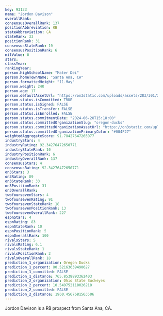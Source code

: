 ```yaml
---
key: 93133
name: "Jordon Davison"
overallRank: 
consensusOverallRank: 137
positionAbbreviation: RB
stateAbbreviation: CA
stateRank: 33
positionRank: 31
consensusStateRank: 10
consensusPositionRank: 6
nilValue: 0
stars: 
classYear: 
rankingYear: 
person.highSchoolName: "Mater Dei"
person.homeTownName: "Santa Ana, CA"
person.formattedHeight: "11-May"
person.weight: 240
person.age: 17
person.defaultAssetUrl: "https://on3static.com/uploads/assets/283/301/301283.jpg"
person.status.isCommitted: TRUE
person.status.isSigned: FALSE
person.status.isTransfer: FALSE
person.status.isEnrolled: FALSE
person.status.commitmentDate: "2024-06-28T15:18:00"
person.status.committedOrganizationSlug: "oregon-ducks"
person.status.committedOrganizationAssetUrl: "https://on3static.com/uploads/assets/136/150/150136.svg"
person.status.committedOrganizationPrimaryColor: "#004F27"
weightedAggregateScore: 91.78427647265077
industryStars: 4
industryRating: 92.34276472650771
industryStateRank: 10
industryPositionRank: 6
industryOverallRank: 137
consensusStars: 4
consensusRating: 92.34276472650771
on3Stars: 3
on3Rating: 89
on3StateRank: 33
on3PositionRank: 31
on3OverallRank: 
twofoursevenStars: 4
twofoursevenRating: 91
twofoursevenStateRank: 18
twofoursevenPositionRank: 13
twofoursevenOverallRank: 227
espnStars: 4
espnRating: 83
espnStateRank: 10
espnPositionRank: 5
espnOverallRank: 100
rivalsStars: 5
rivalsRating: 6.1
rivalsStateRank: 1
rivalsPositionRank: 2
rivalsOverallRank: 18
prediction_1_organization: Oregon Ducks
prediction_1_percent: 80.52163639490627
prediction_1_committed: FALSE
prediction_1_distance: 765.8538893362403
prediction_2_organization: Ohio State Buckeyes
prediction_2_percent: 10.549752118026218
prediction_2_committed: FALSE
prediction_2_distance: 1960.4567681563506
---
```

Jordon Davison is a RB prospect from Santa Ana, CA.
